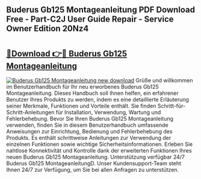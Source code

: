 ## Buderus Gb125 Montageanleitung PDF Download Free - Part-C2J User Guide Repair - Service Owner Edition 20Nz4

# <h2><a href="http://df6uwn6.blite.top/?on=Buderus+Gb125+Montageanleitung">🔗Download 👉🔴 Buderus Gb125 Montageanleitung</a></h2>

[![Buderus Gb125 Montageanleitung new download](https://i.imgur.com/lujVjoI.png)](http://df6uwn6.blite.top/?on=Buderus+Gb125+Montageanleitung)
Grüße und willkommen im Benutzerhandbuch für Ihr neu erworbenes Buderus Gb125 Montageanleitung. Dieses Handbuch soll Ihnen helfen, ein erfahrener Benutzer Ihres Produkts zu werden, indem es eine detaillierte Erläuterung seiner Merkmale, Funktionen und Vorteile enthält. Sie finden Schritt-für-Schritt-Anleitungen für Installation, Verwendung, Wartung und Fehlerbehebung. Bevor Sie Ihren Buderus Gb125 Montageanleitung verwenden, finden Sie in diesem Benutzerhandbuch umfassende Anweisungen zur Einrichtung, Bedienung und Fehlerbehebung des Produkts. Es enthält schrittweise Anleitungen zur Verwendung der einzelnen Funktionen sowie wichtige Sicherheitsinformationen. Erleben Sie nahtlose Konnektivität und Kontrolle dank der erweiterten Funktionen Ihres neuen Buderus Gb125 Montageanleitung. Unterstützung verfügbar 24/7 Buderus Gb125 MontageanleitungD. Unser Kundensupport-Team steht Ihnen 24/7 zur Verfügung, um Sie bei allen Anfragen zu unterstützen.
